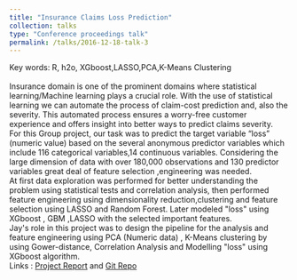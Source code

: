 ```yaml
---
title: "Insurance Claims Loss Prediction"
collection: talks
type: "Conference proceedings talk"
permalink: /talks/2016-12-18-talk-3
---
```

Key words: R, h2o, XGboost,LASSO,PCA,K-Means Clustering<br/>
<br/>​
Insurance domain is one of the prominent domains where statistical learning/Machine learning plays a crucial role. With the use of statistical learning we can automate the process of claim-cost prediction and, also the severity. This automated process ensures a worry-free customer experience and offers insight into better ways to predict claims severity.<br/>
For this Group project, our task was to predict the target variable “loss” (numeric value) based on the several anonymous predictor variables which include 116 categorical variables,14 continuous variables. Considering the large dimension of data with over 180,000 observations and 130 predictor variables great deal of feature selection ,engineering was needed.
<br/>
​At first data exploration was performed for better understanding the problem using statistical tests and correlation analysis, then performed feature engineering using dimensionality reduction,clustering and feature selection using LASSO and Random Forest. Later modeled "loss" using XGboost , GBM ,LASSO with the selected important features.<br/>
​Jay's role in this project was to design the pipeline for the analysis and feature engineering using PCA (Numeric data) , K-Means clustering by using Gower-distance, Correlation Analysis and Modelling "loss" using XGboost algorithm.<br/>
​Links :  [Project Report](https://github.com/bandjay/claims-prediction/blob/master/Final%20Project%20Report.pdf) and [Git Repo](https://github.com/bandjay/claims-prediction)